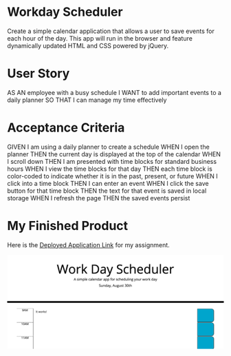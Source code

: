 # Workday Scheduler 

Create a simple calendar application that allows a user to save events for each hour of the day. This app will run in the browser and feature dynamically updated HTML and CSS powered by jQuery.

# User Story 
AS AN employee with a busy schedule
I WANT to add important events to a daily planner
SO THAT I can manage my time effectively

 
# Acceptance Criteria 

GIVEN I am using a daily planner to create a schedule
WHEN I open the planner
THEN the current day is displayed at the top of the calendar
WHEN I scroll down
THEN I am presented with time blocks for standard business hours
WHEN I view the time blocks for that day
THEN each time block is color-coded to indicate whether it is in the past, present, or future
WHEN I click into a time block
THEN I can enter an event
WHEN I click the save button for that time block
THEN the text for that event is saved in local storage
WHEN I refresh the page
THEN the saved events persist



# My Finished Product
Here is the [Deployed Application Link](https://dgib21.github.io/workDayScheduler/) for my assignment. 


![Alt text](./assets/images/deployedPic.png?raw=true "Picture of Deployed App")

